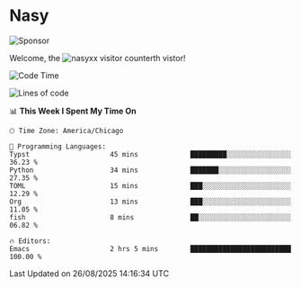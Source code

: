 # Nasy

<!--
<p align="center">
<img height="200" src="https://github-readme-stats.vercel.app/api?username=nasyxx&count_private=true&show_icons=true&theme=dracula&include_all_commits=true"/>
<img height="200" src="https://github-readme-stats.vercel.app/api/top-langs/?username=nasyxx&theme=dracula&hide=html,jupyter+notebook&count_private=true&show_icons=true"/>
</p>

  
----------------
-->

![Sponsor](https://img.shields.io/static/v1.svg?label=Sponsor&message=%E2%9D%A4&logo=GitHub&style=flat&color=pink)
 
Welcome, the ![nasyxx visitor counter](https://count.getloli.com/get/@nasyxx?theme=rule34)th vistor!
 
<!--START_SECTION:waka-->
![Code Time](http://img.shields.io/badge/Code%20Time-4%2C752%20hrs%2053%20mins-blue)

![Lines of code](https://img.shields.io/badge/From%20Hello%20World%20I%27ve%20Written-6.3%20million%20lines%20of%20code-blue)

📊 **This Week I Spent My Time On** 

```text
🕑︎ Time Zone: America/Chicago

💬 Programming Languages: 
Typst                    45 mins             █████████░░░░░░░░░░░░░░░░   36.23 % 
Python                   34 mins             ███████░░░░░░░░░░░░░░░░░░   27.35 % 
TOML                     15 mins             ███░░░░░░░░░░░░░░░░░░░░░░   12.29 % 
Org                      13 mins             ███░░░░░░░░░░░░░░░░░░░░░░   11.05 % 
fish                     8 mins              ██░░░░░░░░░░░░░░░░░░░░░░░   06.82 % 

🔥 Editors: 
Emacs                    2 hrs 5 mins        █████████████████████████   100.00 % 
```


 Last Updated on 26/08/2025 14:16:34 UTC
<!--END_SECTION:waka-->

<!-- ![visitors](https://visitor-badge.laobi.icu/badge?page_id=nasyxx.nasyxx) -->
